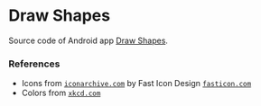 # Draw Shapes

Source code of Android app [Draw Shapes](https://play.google.com/store/apps/details?id=com.evancoding.drawshapes).

### References

- Icons from [`iconarchive.com`](http://www.iconarchive.com/show/essential-toolbar-icons-by-fasticon.1.html) by Fast Icon Design [`fasticon.com`](http://www.fasticon.com)
- Colors from [`xkcd.com`](http://imgs.xkcd.com/blag/assorted_colors.png)